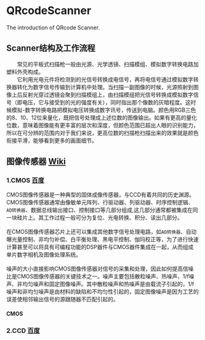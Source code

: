 # QRcodeScanner
The introduction of QRcode Scanner.

## Scanner结构及工作流程
&emsp;&emsp;常见的平板式扫描枪一般由光源、光学透镜、扫描模组、模拟数字转换电路加塑料外壳构成。<br>
&emsp;&emsp;它利用光电元件将检测到的光信号转换成电信号，再将电信号通过模拟数字转换器转化为数字信号传输到计算机中处理。当扫描一副图像的时候，光源照射到图像上后反射光穿过透镜会聚到扫描模组上，由扫描模组把光信号转换成模拟数字信号（即电压，它与接受到的光的强度有关），同时指出那个像数的灰暗程度。这时候模拟-数字转换电路把模拟电压转换成数字讯号，传送到电脑。颜色用RGB三色的8、10、12位来量化，既把信号处理成上述位数的图像输出。如果有更高的量化位数，意味着图像能有更丰富的层次和深度，但颜色范围已超出人眼的识别能力，所以在可分辨的范围内对于我们来说，更高位数的扫描枪扫描出来的效果就是颜色衔接平滑，能够看到更多的画面细节。
## 图像传感器 [Wiki](https://zh.wikipedia.org/wiki/%E5%9B%BE%E5%83%8F%E4%BC%A0%E6%84%9F%E5%99%A8)
### 1.CMOS [百度](https://baike.baidu.com/item/CMOS%E5%9B%BE%E5%83%8F%E4%BC%A0%E6%84%9F%E5%99%A8)
  CMOS图像传感器是一种典型的固体成像传感器，与CCD有着共同的历史渊源。CMOS图像传感器通常由像敏单元阵列、行驱动器、列驱动器、时序控制逻辑、`AD转换器`、数据总线输出接口、控制接口等几部分组成,这几部分通常都被集成在同一块硅片上。其工作过程一般可分为复位、光电转换、积分、读出几部分。<br><br>
  在CMOS图像传感器芯片上还可以集成其他数字信号处理电路，如`AD转换器`、自动曝光量控制、非均匀补偿、白平衡处理、黑电平控制、伽玛校正等，为了进行快速计算甚至可以将具有可编程功能的DSP器件与CMOS器件集成在一起，从而组成单片数字相机及图像处理系统。<br><br>
  噪声的大小直接影响CMOS图像传感器对信号的采集和处理，因此如何提高信噪比是CMOS图像传感器的关键技术之一。噪声主要包括散粒噪声、热噪声、1/f噪声、非均匀噪声和固定图像噪声。其中散粒噪声和热噪声是由载流子引起的，1/f噪声和非均匀噪声是由材料的缺陷和不均匀性引起的，固定图像噪声是因为工艺的误差使相邻输出信号的源跟随器不匹配引起的。
#### CMOS
### 2.CCD [百度](https://baike.baidu.com/item/CCD%E5%9B%BE%E5%83%8F%E4%BC%A0%E6%84%9F%E5%99%A8)
